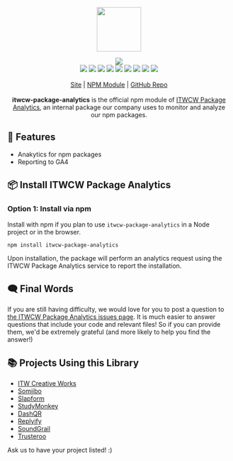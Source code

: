 <p align="center">
  <a href="https://itwcreativeworks.com">
    <img src="https://cdn.itwcreativeworks.com/assets/itw-creative-works/images/logo/itw-creative-works-brandmark-black-x.svg" width="100px">
  </a>
</p>

<p align="center">
  <img src="https://img.shields.io/github/package-json/v/itw-creative-works/itwcw-package-analytics.svg">
  <br>
  <img src="https://img.shields.io/librariesio/release/npm/itwcw-package-analytics.svg">
  <img src="https://img.shields.io/bundlephobia/min/itwcw-package-analytics.svg">
  <img src="https://img.shields.io/codeclimate/maintainability-percentage/itw-creative-works/itwcw-package-analytics.svg">
  <img src="https://img.shields.io/npm/dm/itwcw-package-analytics.svg">
  <img src="https://img.shields.io/node/v/itwcw-package-analytics.svg">
  <img src="https://img.shields.io/website/https/itwcreativeworks.com.svg">
  <img src="https://img.shields.io/github/license/itw-creative-works/itwcw-package-analytics.svg">
  <img src="https://img.shields.io/github/contributors/itw-creative-works/itwcw-package-analytics.svg">
  <img src="https://img.shields.io/github/last-commit/itw-creative-works/itwcw-package-analytics.svg">
  <br>
  <br>
  <a href="https://itwcreativeworks.com">Site</a> | <a href="https://www.npmjs.com/package/itwcw-package-analytics">NPM Module</a> | <a href="https://github.com/itw-creative-works/itwcw-package-analytics">GitHub Repo</a>
  <br>
  <br>
  <strong>itwcw-package-analytics</strong> is the official npm module of <a href="https://itwcreativeworks.com">ITWCW Package Analytics</a>, an internal package our company uses to monitor and analyze our npm packages.
</p>

## 🦄 Features
* Anakytics for npm packages
* Reporting to GA4

## 📦 Install ITWCW Package Analytics
### Option 1: Install via npm
Install with npm if you plan to use `itwcw-package-analytics` in a Node project or in the browser.
```shell
npm install itwcw-package-analytics
```

Upon installation, the package will perform an analytics request using the ITWCW Package Analytics service to report the installation.

## 🗨️ Final Words
If you are still having difficulty, we would love for you to post
a question to [the ITWCW Package Analytics issues page](https://github.com/itw-creative-works/itwcw-package-analytics/issues). It is much easier to answer questions that include your code and relevant files! So if you can provide them, we'd be extremely grateful (and more likely to help you find the answer!)

## 📚 Projects Using this Library
* [ITW Creative Works](https://itwcreativeworks.com)
* [Somiibo](https://somiibo.com)
* [Slapform](https://slapform.com)
* [StudyMonkey](https://studymonkey.ai)
* [DashQR](https://dashqr.com)
* [Replyify](https://replyify.app)
* [SoundGrail](https://soundgrail.com)
* [Trusteroo](https://trusteroo.com)

Ask us to have your project listed! :)
